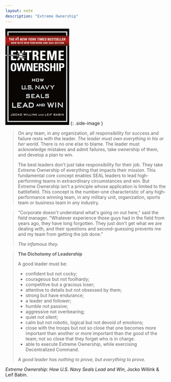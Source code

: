 ```yaml
---
layout: note
description: "Extreme Ownership"
---
```


![Extreme Ownership][1]
{: .side-image }

> On any team, in any organization, all responsibility for success and failure
> rests with the leader. *The leader must own everything in his or her world*.
> There is no one else to blame. The leader must acknowledge mistakes and admit
> failures, take ownership of them, and develop a plan to win.
>
> The best leaders don't just take responsibility for their job. They take
> Extreme Ownership of everything that impacts their mission. This fundamental
> core concept enables SEAL leaders to lead high-performing teams in
> extraordinary circumstances and win. But Extreme Ownership isn't a principle
> whose application is limited to the battlefield. This concept is the number-one
> characteristic of any high-performance winning team, in any military unit,
> organization, sports team or business team in any industry.

> "Corporate doesn't understand what's going on out here," said the field
> manager. "Whatever experience those guys had in the field from years ago, they
> have long forgotten. They just don't get what we are dealing with, and their
> questions and second-guessing prevents me and my team from getting the job
> done."
>
> *The infamous they.*

> **The Dichotomy of Leadership**
>
> A good leader must be:
> - confident but not cocky;
> - courageous but not foolhardy;
> - competitive but a gracious loser;
> - attentive to details but not obsessed by them;
> - strong but have endurance;
> - a leader and follower;
> - humble not passive;
> - aggressive not overbearing;
> - quiet not silent;
> - calm but not robotic, logical but not devoid of emotions;
> - close with the troops but not so close that one becomes more important than
>   another or more important than the good of the team; not so close that they
>   forget who is in charge.
> - able to execute Extreme Ownership, while exercising Decentralized Command.
>
> *A good leader has nothing to prove, but everything to prove.*

*Extreme Ownership: How U.S. Navy Seals Lead and Win*, Jocko Willink & Leif Babin.


[1]: /assets/images/notes/extreme-ownership.jpg
